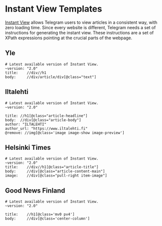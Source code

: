 
# Instant View Templates
[Instant View](https://instantview.telegram.org/) allows Telegram users to view articles in a consistent way, with zero loading time. Since every website is different, Telegram needs a set of instructions for generating the instant view. These instructions are a set of XPath expressions pointing at the crucial parts of the webpage.

## Yle
```
# Latest available version of Instant View.
~version: "2.0"
title:    //div//h1
body:     //div/article/div[@class="text"]
```
## Iltalehti
```
# Latest available version of Instant View.
~version: "2.0"

title: //h1[@class="article-headline"]
body:  //div[@class="article-body"]
author: "ILTALEHTI"
author_url: "https://www.iltalehti.fi"
@remove: //img[@class='image image-show image-preview']
```
## Helsinki Times
```
# Latest available version of Instant View.
~version: "2.0"
title:    //div//h1[@class="article-title"]
body:     //div[@class="article-content-main"]
image:    //div[@class="pull-right item-image"]
```

## Good News Finland
```
# Latest available version of Instant View.
~version: "2.0"

title:    //h1[@class='mv0 pv4']
body:     //div[@class='center-column']
```

